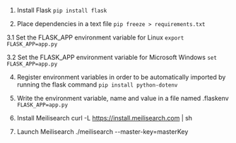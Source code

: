 1. Install Flask
```pip install flask```

2. Place dependencies in a text file
```pip freeze > requirements.txt```

3.1 Set the FLASK_APP environment variable for Linux
```export FLASK_APP=app.py```

3.2 Set the FLASK_APP environment variable for Microsoft Windows
```set FLASK_APP=app.py```

4. Register environment variables in order to be automatically imported by running the flask command
```pip install python-dotenv```

5. Write the environment variable, name and value in a file named .flaskenv
```FLASK_APP=app.py```

6. Install Meilisearch
curl -L https://install.meilisearch.com | sh

7. Launch Meilisearch
./meilisearch --master-key=masterKey
